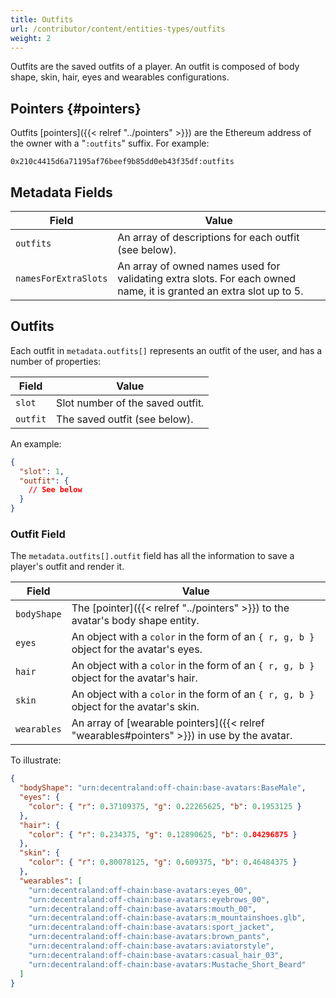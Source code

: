 ```yaml
---
title: Outfits
url: /contributor/content/entities-types/outfits
weight: 2
---
```


Outfits are the saved outfits of a player. An outfit is composed of body shape, skin, hair, eyes and wearables configurations. 

## Pointers {#pointers}

Outfits [pointers]({{< relref "../pointers" >}}) are the Ethereum address of the owner with a "`:outfits`" suffix. For example:

```
0x210c4415d6a71195af76beef9b85dd0eb43f35df:outfits
```

## Metadata Fields

| Field | Value |
| ----- | --- |
|`outfits`| An array of descriptions for each outfit (see below).
|`namesForExtraSlots`| An array of owned names used for validating extra slots. For each owned name, it is granted an extra slot up to 5. 

## Outfits

Each outfit in `metadata.outfits[]` represents an outfit of the user, and has a number of properties:

| Field | Value |
| ----- | --- |
| `slot` | Slot number of the saved outfit.
| `outfit` | The saved outfit (see below).

An example:

```json
{
  "slot": 1,
  "outfit": {
    // See below
  }
}
```

### Outfit Field

The `metadata.outfits[].outfit` field has all the information to save a player's outfit and render it.

| Field | Value |
| ----- | --- |
| `bodyShape` | The [pointer]({{< relref "../pointers" >}}) to the avatar's body shape entity.
| `eyes` | An object with a `color` in the form of an `{ r, g, b }` object for the avatar's eyes.
| `hair` | An object with a `color` in the form of an `{ r, g, b }` object for the avatar's hair.
| `skin` | An object with a `color` in the form of an `{ r, g, b }` object for the avatar's skin.
| `wearables` | An array of [wearable pointers]({{< relref "wearables#pointers" >}}) in use by the avatar.

To illustrate:

```json
{
  "bodyShape": "urn:decentraland:off-chain:base-avatars:BaseMale",
  "eyes": {
    "color": { "r": 0.37109375, "g": 0.22265625, "b": 0.1953125 }
  },
  "hair": {
    "color": { "r": 0.234375, "g": 0.12890625, "b": 0.04296875 }
  },
  "skin": {
    "color": { "r": 0.80078125, "g": 0.609375, "b": 0.46484375 }
  },
  "wearables": [
    "urn:decentraland:off-chain:base-avatars:eyes_00",
    "urn:decentraland:off-chain:base-avatars:eyebrows_00",
    "urn:decentraland:off-chain:base-avatars:mouth_00",
    "urn:decentraland:off-chain:base-avatars:m_mountainshoes.glb",
    "urn:decentraland:off-chain:base-avatars:sport_jacket",
    "urn:decentraland:off-chain:base-avatars:brown_pants",
    "urn:decentraland:off-chain:base-avatars:aviatorstyle",
    "urn:decentraland:off-chain:base-avatars:casual_hair_03",
    "urn:decentraland:off-chain:base-avatars:Mustache_Short_Beard"
  ]
}
```

